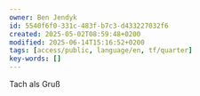 ```yaml
---
owner: Ben Jendyk
id: 5540f6f0-331c-483f-b7c3-d433227032f6
created: 2025-05-02T08:59:48+0200
modified: 2025-06-14T15:16:52+0200
tags: [access/public, language/en, tf/quarter]
key-words: []
---
```


Tach als Gruß 